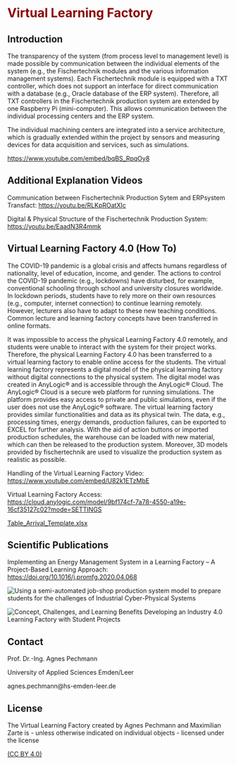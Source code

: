 <h1 style="color:#8b0000">Virtual Learning Factory</h1>

<h2>Introduction</h2>


<p>The transparency of the system (from process level to management level) is made possible by communication between the individual elements of the system (e.g., the Fischertechnik modules and the various information management systems). Each Fischertechnik module is equipped with a TXT controller, which does not support an interface for direct communication with a database (e.g., Oracle database of the ERP system). Therefore, all TXT controllers in the Fischertechnik production system are extended by one Raspberry Pi (mini-computer). This allows communication between the individual processing centers and the ERP system. </p>
<p>The individual machining centers are integrated into a service architecture, which is gradually extended within the project by sensors and measuring devices for data acquisition and services, such as simulations.</p>

https://www.youtube.com/embed/bqBS_RpqOy8


<h2>Additional Explanation Videos</h2>

Communication between Fischertechnik Production Sytem and ERPsystem Transfact: https://youtu.be/RLKpROatXIc </p>
Digital & Physical Structure of the Fischertechnik Production System: https://youtu.be/EaadN3R4mmk </p>

<h2>Virtual Learning Factory 4.0 (How To)</h2>

<p>The COVID-19 pandemic is a global crisis and affects humans regardless of nationality, level of education, income, and gender. The actions to control the COVID-19 pandemic (e.g., lockdowns) have disturbed, for example, conventional schooling through school and university closures worldwide. In lockdown periods, students have to rely more on their own resources (e.g., computer, internet connection) to continue learning remotely. However, lecturers also have to adapt to these new teaching conditions. Common lecture and learning factory concepts have been transferred in online formats.</p>

</p>It was impossible to access the physical Learning Factory 4.0 remotely, and students were unable to interact with the system for their project works. Therefore, the physical Learning Factory 4.0 has been transferred to a virtual learning factory to enable online access for the students. The virtual learning factory represents a digital model of the physical learning factory without digital connections to the physical system. The digital model was created in AnyLogic® and is accessible through the AnyLogic® Cloud. The AnyLogic® Cloud is a secure web platform for running simulations. The platform provides easy access to private and public simulations, even if the user does not use the AnyLogic® software. The virtual learning factory provides similar functionalities and data as its physical twin. The data, e.g., processing times, energy demands, production failures, can be exported to EXCEL for further analysis. With the aid of action buttons or imported production schedules, the warehouse can be loaded with new material, which can then be released to the production system. Moreover, 3D models provided by fischertechnik are used to visualize the production system as realistic as possible.</p>

Handling of the Virtual Learning Factory Video: https://www.youtube.com/embed/U82k1ETzMbE </p>

Virtual Learning Factory Access: https://cloud.anylogic.com/model/9bf174cf-7a78-4550-a19e-16cf35127c02?mode=SETTINGS </p>
[Table_Arrival_Template.xlsx](https://github.com/twillo-lehre-teilen/Lernfabrik/files/7838050/Table_Arrival_Template.xlsx)

<h2>Scientific Publications</h2>

Implementing an Energy Management System in a Learning Factory – A Project-Based Learning Approach: https://doi.org/10.1016/j.promfg.2020.04.068</p>
![Using a semi-automated job-shop production system model to prepare students for the challenges of Industrial Cyber-Physical Systems](https://doi.org/10.1016/j.promfg.2019.03.059)</p>
![Concept, Challenges, and Learning Benefits Developing an Industry 4.0 Learning Factory with Student Projects](https://doi.org/10.1109/INDIN41052.2019.8972065)</p>

<h2>Contact</h2>
</p>Prof. Dr.-Ing. Agnes Pechmann</p>
</p>University of Applied Sciences Emden/Leer</p>
</p>agnes.pechmann@hs-emden-leer.de</p>

<h2>License</h2>
The Virtual Learning Factory created by Agnes Pechmann and Maximilian Zarte is - unless otherwise indicated on individual objects - licensed under the license</p>

[(CC BY 4.0)](https://creativecommons.org/licenses/by/4.0/legalcode)
